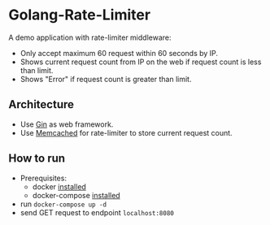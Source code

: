 # Golang-Rate-Limiter

A demo application with rate-limiter middleware: 
- Only accept maximum 60 request within 60 seconds by IP.
- Shows current request count from IP on the web if request count is less than limit.
- Shows "Error" if request count is greater than limit.

## Architecture
- Use [Gin](https://github.com/gin-gonic/gin) as web framework.
- Use [Memcached](https://memcached.org) for rate-limiter to store current request count.

## How to run

- Prerequisites:
  - docker [installed](https://www.docker.com)
  - docker-compose [installed](https://docs.docker.com/compose/install/)
- run `docker-compose up -d`
- send GET request to endpoint `localhost:8080`